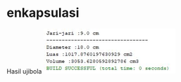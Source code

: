 # enkapsulasi
Hasil ujibola
![alt text](https://github.com/Pramuja/enkapsulasi/blob/master/ujibola.JPG)
